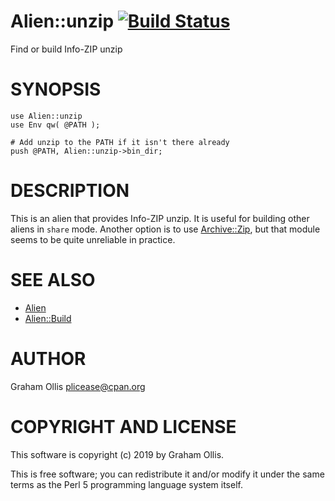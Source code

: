 # Alien::unzip [![Build Status](https://secure.travis-ci.org/Perl5-Alien/Alien-unzip.png)](http://travis-ci.org/Perl5-Alien/Alien-unzip)

Find or build Info-ZIP unzip

# SYNOPSIS

    use Alien::unzip
    use Env qw( @PATH );

    # Add unzip to the PATH if it isn't there already
    push @PATH, Alien::unzip->bin_dir;

# DESCRIPTION

This is an alien that provides Info-ZIP unzip.  It is useful for building
other aliens in `share` mode.  Another option is to use [Archive::Zip](https://metacpan.org/pod/Archive::Zip),
but that module seems to be quite unreliable in practice.

# SEE ALSO

- [Alien](https://metacpan.org/pod/Alien)
- [Alien::Build](https://metacpan.org/pod/Alien::Build)

# AUTHOR

Graham Ollis <plicease@cpan.org>

# COPYRIGHT AND LICENSE

This software is copyright (c) 2019 by Graham Ollis.

This is free software; you can redistribute it and/or modify it under
the same terms as the Perl 5 programming language system itself.
